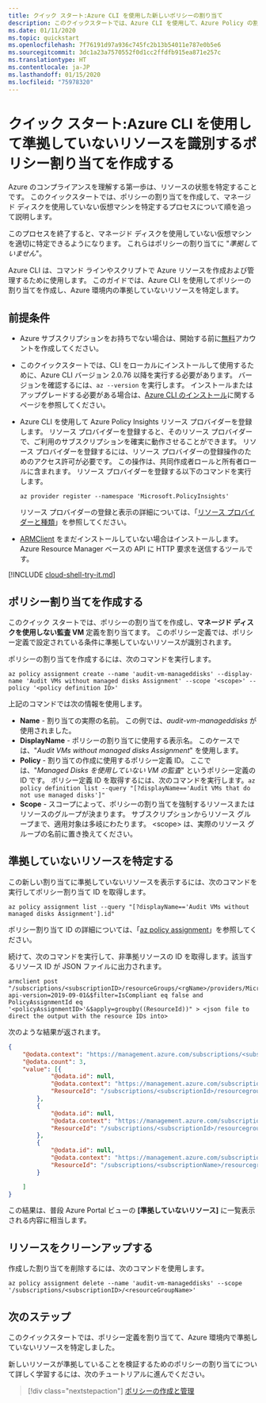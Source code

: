 ```yaml
---
title: クイック スタート:Azure CLI を使用した新しいポリシーの割り当て
description: このクイックスタートでは、Azure CLI を使用して、Azure Policy の割り当てを作成し、準拠していないリソースを特定します。
ms.date: 01/11/2020
ms.topic: quickstart
ms.openlocfilehash: 7f76191d97a936c745fc2b13b54011e787e0b5e6
ms.sourcegitcommit: 3dc1a23a7570552f0d1cc2ffdfb915ea871e257c
ms.translationtype: HT
ms.contentlocale: ja-JP
ms.lasthandoff: 01/15/2020
ms.locfileid: "75978320"
---
```

# <a name="quickstart-create-a-policy-assignment-to-identify-non-compliant-resources-with-azure-cli"></a>クイック スタート:Azure CLI を使用して準拠していないリソースを識別するポリシー割り当てを作成する

Azure のコンプライアンスを理解する第一歩は、リソースの状態を特定することです。
このクイックスタートでは、ポリシーの割り当てを作成して、マネージド ディスクを使用していない仮想マシンを特定するプロセスについて順を追って説明します。

このプロセスを終了すると、マネージド ディスクを使用していない仮想マシンを適切に特定できるようになります。 これらはポリシーの割り当てに "_準拠していません_"。

Azure CLI は、コマンド ラインやスクリプトで Azure リソースを作成および管理するために使用します。 このガイドでは、Azure CLI を使用してポリシーの割り当てを作成し、Azure 環境内の準拠していないリソースを特定します。

## <a name="prerequisites"></a>前提条件

- Azure サブスクリプションをお持ちでない場合は、開始する前に[無料](https://azure.microsoft.com/free/)アカウントを作成してください。

- このクイックスタートでは、CLI をローカルにインストールして使用するために、Azure CLI バージョン 2.0.76 以降を実行する必要があります。 バージョンを確認するには、`az --version` を実行します。 インストールまたはアップグレードする必要がある場合は、[Azure CLI のインストール](/cli/azure/install-azure-cli)に関するページを参照してください。

- Azure CLI を使用して Azure Policy Insights リソース プロバイダーを登録します。 リソース プロバイダーを登録すると、そのリソース プロバイダーで、ご利用のサブスクリプションを確実に動作させることができます。 リソース プロバイダーを登録するには、リソース プロバイダーの登録操作のためのアクセス許可が必要です。 この操作は、共同作成者ロールと所有者ロールに含まれます。 リソース プロバイダーを登録する以下のコマンドを実行します。

  ```azurecli-interactive
  az provider register --namespace 'Microsoft.PolicyInsights'
  ```

  リソース プロバイダーの登録と表示の詳細については、「[リソース プロバイダーと種類](../../azure-resource-manager/management/resource-providers-and-types.md)」を参照してください。

- [ARMClient](https://github.com/projectkudu/ARMClient) をまだインストールしていない場合はインストールします。 Azure Resource Manager ベースの API に HTTP 要求を送信するツールです。

[!INCLUDE [cloud-shell-try-it.md](../../../includes/cloud-shell-try-it.md)]

## <a name="create-a-policy-assignment"></a>ポリシー割り当てを作成する

このクイック スタートでは、ポリシーの割り当てを作成し、**マネージド ディスクを使用しない監査 VM** 定義を割り当てます。 このポリシー定義では、ポリシー定義で設定されている条件に準拠していないリソースが識別されます。

ポリシーの割り当てを作成するには、次のコマンドを実行します。

```azurecli-interactive
az policy assignment create --name 'audit-vm-manageddisks' --display-name 'Audit VMs without managed disks Assignment' --scope '<scope>' --policy '<policy definition ID>'
```

上記のコマンドでは次の情報を使用します。

- **Name** - 割り当ての実際の名前。 この例では、_audit-vm-manageddisks_ が使用されました。
- **DisplayName** - ポリシーの割り当てに使用する表示名。 このケースでは、"_Audit VMs without managed disks Assignment_" を使用します。
- **Policy** - 割り当ての作成に使用するポリシー定義 ID。 ここでは、"_Managed Disks を使用していない VM の監査_" というポリシー定義の ID です。 ポリシー定義 ID を取得するには、次のコマンドを実行します。`az policy definition list --query "[?displayName=='Audit VMs that do not use managed disks']"`
- **Scope** - スコープによって、ポリシーの割り当てを強制するリソースまたはリソースのグループが決まります。 サブスクリプションからリソース グループまで、適用対象は多岐にわたります。 &lt;scope&gt; は、実際のリソース グループの名前に置き換えてください。

## <a name="identify-non-compliant-resources"></a>準拠していないリソースを特定する

この新しい割り当てに準拠していないリソースを表示するには、次のコマンドを実行してポリシー割り当て ID を取得します。

```azurecli-interactive
az policy assignment list --query "[?displayName=='Audit VMs without managed disks Assignment'].id"
```

ポリシー割り当て ID の詳細については、「[az policy assignment](/cli/azure/policy/assignment)」を参照してください。

続けて、次のコマンドを実行して、非準拠リソースの ID を取得します。該当するリソース ID が JSON ファイルに出力されます。

```console
armclient post "/subscriptions/<subscriptionID>/resourceGroups/<rgName>/providers/Microsoft.PolicyInsights/policyStates/latest/queryResults?api-version=2019-09-01&$filter=IsCompliant eq false and PolicyAssignmentId eq '<policyAssignmentID>'&$apply=groupby((ResourceId))" > <json file to direct the output with the resource IDs into>
```

次のような結果が返されます。

```json
{
    "@odata.context": "https://management.azure.com/subscriptions/<subscriptionId>/providers/Microsoft.PolicyInsights/policyStates/$metadata#latest",
    "@odata.count": 3,
    "value": [{
            "@odata.id": null,
            "@odata.context": "https://management.azure.com/subscriptions/<subscriptionId>/providers/Microsoft.PolicyInsights/policyStates/$metadata#latest/$entity",
            "ResourceId": "/subscriptions/<subscriptionId>/resourcegroups/<rgname>/providers/microsoft.compute/virtualmachines/<virtualmachineId>"
        },
        {
            "@odata.id": null,
            "@odata.context": "https://management.azure.com/subscriptions/<subscriptionId>/providers/Microsoft.PolicyInsights/policyStates/$metadata#latest/$entity",
            "ResourceId": "/subscriptions/<subscriptionId>/resourcegroups/<rgname>/providers/microsoft.compute/virtualmachines/<virtualmachine2Id>"
        },
        {
            "@odata.id": null,
            "@odata.context": "https://management.azure.com/subscriptions/<subscriptionId>/providers/Microsoft.PolicyInsights/policyStates/$metadata#latest/$entity",
            "ResourceId": "/subscriptions/<subscriptionName>/resourcegroups/<rgname>/providers/microsoft.compute/virtualmachines/<virtualmachine3ID>"
        }

    ]
}
```

この結果は、普段 Azure Portal ビューの **[準拠していないリソース]** に一覧表示される内容に相当します。

## <a name="clean-up-resources"></a>リソースをクリーンアップする

作成した割り当てを削除するには、次のコマンドを使用します。

```azurecli-interactive
az policy assignment delete --name 'audit-vm-manageddisks' --scope '/subscriptions/<subscriptionID>/<resourceGroupName>'
```

## <a name="next-steps"></a>次のステップ

このクイックスタートでは、ポリシー定義を割り当てて、Azure 環境内で準拠していないリソースを特定しました。

新しいリソースが準拠していることを検証するためのポリシーの割り当てについて詳しく学習するには、次のチュートリアルに進んでください。

> [!div class="nextstepaction"]
> [ポリシーの作成と管理](./tutorials/create-and-manage.md)